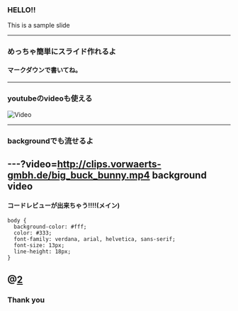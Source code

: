 ### HELLO!!

This is a sample slide

---
### めっちゃ簡単にスライド作れるよ
#### マークダウンで書いてね。

---

### youtubeのvideoも使える

![Video](https://www.youtube.com/embed/mkiDkkdGGAQ)

---

### backgroundでも流せるよ
---?video=http://clips.vorwaerts-gmbh.de/big_buck_bunny.mp4
background video
---
#### コードレビューが出来ちゃう!!!!(メイン)
```
body {
  background-color: #fff;
  color: #333;
  font-family: verdana, arial, helvetica, sans-serif;
  font-size: 13px;
  line-height: 18px;
}
```
@[2](なんかちゃうで)
---

### Thank you
